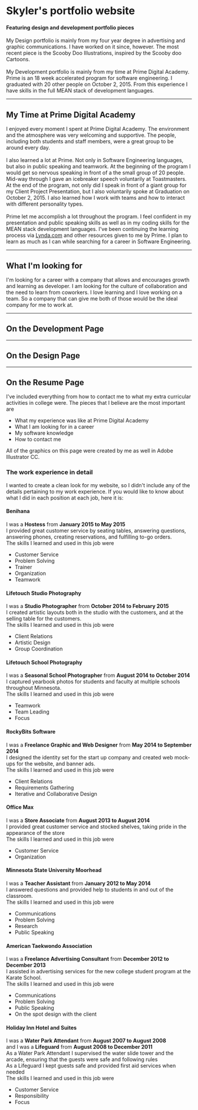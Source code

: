 # Skyler's portfolio website
#### Featuring design and development portfolio pieces
My Design portfolio is mainly from my four year degree in advertising and graphic communications. I have worked on it since, however.
The most recent piece is the Scooby Doo Illustrations, inspired by the Scooby doo Cartoons.
<br><br>
My Development portfolio is mainly from my time at Prime Digital Academy. Prime is an 18 week accelerated program for software engineering.
I graduated with 20 other people on October 2, 2015. From this experience I have skills in the full MEAN stack of development languages.
- - - -


## My Time at Prime Digital Academy
I enjoyed every moment I spent at Prime Digital Academy. The environment and the atmosphere was very welcoming and supportive. The people, including both
students and staff members, were a great group to be around every day.
<br><br>
I also learned a lot at Prime. Not only in Software Engineering languages, but also in public speaking and teamwork. At the beginning of the program I would
get so nervous speaking in front of a the small group of 20 people. Mid-way through I gave an icebreaker speech voluntarily at Toastmasters. At the end of the
program, not only did I speak in front of a giant group for my Client Project Presentation, but I also voluntarily spoke at Graduation on October 2, 2015.
I also learned how I work with teams and how to interact with different personality types.
<br><br>
Prime let me accomplish a lot throughout the program. I feel confident in my presentation and public speaking skills as well as in my coding skills for the MEAN
stack development languages. I've been continuing the learning process via [Lynda.com](http://www.lynda.com/) and other resources given to me by Prime. I plan
to learn as much as I can while searching for a career in Software Engineering.

- - - -
## What I'm looking for
I'm looking for a career with a company that allows and encourages growth and learning as developer. I am looking for the culture of
collaboration and the need to learn from coworkers. I love learning and I love working on a team. So a company that can give me both
of those would be the ideal company for me to work at.

- - - -
## On the Development Page
- - - -
## On the Design Page
- - - -
## On the Resume Page
I've included everything from how to contact me to what my extra curricular activities in college were. The pieces that I believe are the
most important are
* What my experience was like at Prime Digital Academy
* What I am looking for in a career
* My software knowledge
* How to contact me

All of the graphics on this page were created by me as well in Adobe Illustrator CC.
### The work experience in detail
I wanted to create a clean look for my website, so I didn't include any of the details pertaining to my work experience. If you would like
to know about what I did in each position at each job, here it is:

#### Benihana
I was a **Hostess** from **January 2015 to May 2015**
<br>I provided great customer service by seating tables, answering questions, answering phones, creating reservations, and fulfilling to-go orders.
<br>The skills I learned and used in this job were
* Customer Service
* Problem Solving
* Trainer
* Organization
* Teamwork

#### Lifetouch Studio Photography
I was a **Studio Photographer** from **October 2014 to February 2015**
<br>I created artistic layouts both in the studio with the customers, and at the selling table for the customers.
<br>The skills I learned and used in this job were
* Client Relations
* Artistic Design
* Group Coordination

#### Lifetouch School Photography
I was a **Seasonal School Photographer** from **August 2014 to October 2014**
<br>I captured yearbook photos for students and faculty at multiple schools throughout Minnesota.
<br>The skills I learned and used in this job were
* Teamwork
* Team Leading
* Focus

#### RockyBits Software
I was a **Freelance Graphic and Web Designer** from **May 2014 to September 2014**
<br>I designed the identity set for the start up company and created web mock-ups for the website, and banner ads.
<br>The skills I learned and used in this job were
* Client Relations
* Requirements Gathering
* Iterative and Collaborative Design

#### Office Max
I was a **Store Associate** from **August 2013 to August 2014**
<br>I provided great customer service and stocked shelves, taking pride in the appearance of the store
<br>The skills I learned and used in this job were
* Customer Service
* Organization

#### Minnesota State University Moorhead
I was a **Teacher Assistant** from **January 2012 to May 2014**
<br>I answered questions and provided help to students in and out of the classroom.
<br>The skills I learned and used in this job were
* Communications
* Problem Solving
* Research
* Public Speaking

#### American Taekwondo Association
I was a **Freelance Advertising Consultant** from **December 2012 to December 2013**
<br>I assisted in advertising services for the new college student program at the Karate School.
<br>The skills I learned and used in this job were
* Communications
* Problem Solving
* Public Speaking
* On the spot design with the client

#### Holiday Inn Hotel and Suites
I was a **Water Park Attendant** from **August 2007 to August 2008** <br>and I was a **Lifeguard** from **August 2008 to December 2011**
<br>As a Water Park Attendant I supervised the water slide tower and the arcade, ensuring that the guests were safe and following rules
<br>As a Lifeguard I kept guests safe and provided first aid services when needed
<br>The skills I learned and used in this job were
* Customer Service
* Responsibility
* Focus